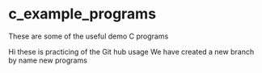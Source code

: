 # c_example_programs
These are some of the useful demo C programs 

Hi these is practicing of the Git hub usage
We have created a new branch by name new programs
